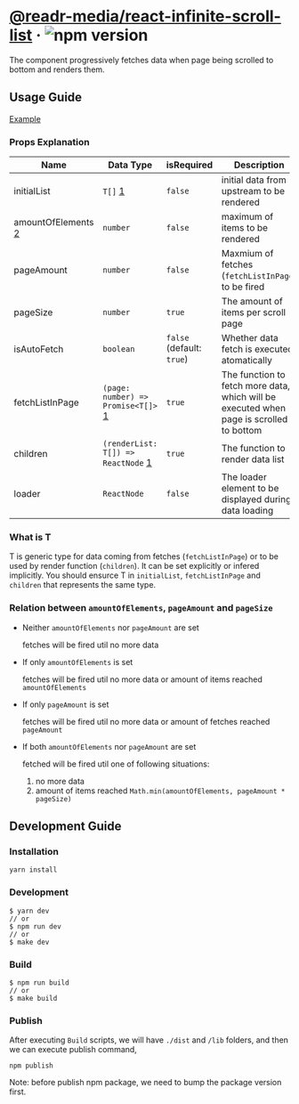 # [@readr-media/react-infinite-scroll-list](https://www.npmjs.com/package/@readr-media/react-infinite-scroll-list) &middot; ![npm version](https://img.shields.io/npm/v/@readr-media/react-infinite-scroll-list.svg?style=flat)

The component progressively fetches data when page being scrolled to bottom and renders them.

## Usage Guide
[Example](./dev/app.tsx)

### Props Explanation
| Name | Data Type | isRequired | Description |
| --- | --- | --- | --- |
| initialList | `T[]` [1](#type-t) | `false` | initial data from upstream to be rendered |
| amountOfElements [2](#relation-between-amountofelements-pageamount-and-pagesize) | `number` | `false` | maximum of items to be rendered |
| pageAmount | `number` | `false` | Maxmium of fetches (`fetchListInPage`) to be fired |
| pageSize | `number` | `true` | The amount of items per scroll page |
| isAutoFetch | `boolean` | `false` (default: `true`) | Whether data fetch is executed atomatically |
| fetchListInPage | `(page: number) => Promise<T[]>` [1](#type-t) | `true` | The function to fetch more data, which will be executed when page is scrolled to bottom |
| children | `(renderList: T[]) => ReactNode` [1](#type-t) | `true` | The function to render data list |
| loader | `ReactNode` | `false` | The loader element to be displayed during data loading |


### What is T
T is generic type for data coming from fetches (`fetchListInPage`) or to be used by render function (`children`).
It can be set explicitly or infered implicitly.
You should ensurce T in `initialList`, `fetchListInPage` and `children` that represents the same type.


### Relation between `amountOfElements`, `pageAmount` and `pageSize`
- Neither `amountOfElements` nor `pageAmount` are set

  fetches will be fired util no more data

- If only `amountOfElements` is set

  fetches will be fired util no more data or amount of items reached `amountOfElements`

- If only `pageAmount` is set

  fetches will be fired util no more data or amount of fetches reached `pageAmount`

- If both `amountOfElements` nor `pageAmount` are set

  fetched will be fired util one of following situations:

  1. no more data
  2. amount of items reached `Math.min(amountOfElements, pageAmount * pageSize)`

## Development Guide

### Installation
`yarn install`

### Development
```
$ yarn dev
// or
$ npm run dev
// or
$ make dev
```

### Build
```
$ npm run build
// or
$ make build
```

### Publish
After executing `Build` scripts, we will have `./dist` and `/lib` folders,
and then we can execute publish command,
```
npm publish
```

Note: before publish npm package, we need to bump the package version first. 
